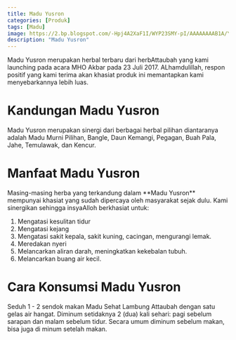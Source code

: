 ```yaml
---
title: Madu Yusron
categories: [Produk]
tags: [Madu]
image: https://2.bp.blogspot.com/-Hpj4A2XaF1I/WYP23SMY-pI/AAAAAAAAB1A/YIsVtBDNgUw1QVqwNJZohYHS0sDVICIAACKgBGAs/s1600/madu-yusron.png
description: "Madu Yusron"
---
```


<div>Madu Yusron merupakan herbal terbaru dari herbAttaubah yang kami launching pada acara MHO Akbar pada 23 Juli 2017. ALhamdulillah, respon positif yang kami terima akan khasiat produk ini memantapkan kami menyebarkannya lebih luas.</div>

<h1>Kandungan Madu Yusron</h1>

<div>Madu Yusron merupakan sinergi dari berbagai herbal pilihan diantaranya adalah Madu Murni Pilihan, Bangle, Daun Kemangi, Pegagan, Buah Pala, Jahe, Temulawak, dan Kencur.</div>

<h1>Manfaat Madu Yusron</h1>

<div>Masing-masing herba yang terkandung dalam **Madu Yusron** mempunyai khasiat yang sudah dipercaya oleh masyarakat sejak dulu. Kami sinergikan sehingga insyaAlloh berkhasiat untuk:</div>

<ol>    <li>Mengatasi kesulitan tidur</li>
<li>Mengatasi kejang</li>
<li>Mengatasi sakit kepala, sakit kuning, cacingan, mengurangi lemak.</li>
    <li>Meredakan nyeri</li>
<li>Melancarkan aliran darah, meningkatkan kekebalan tubuh.</li>
<li>Melancarkan buang air kecil.</li>
</ol>

<h1>Cara Konsumsi Madu Yusron</h1>

<div>Seduh 1 - 2 sendok makan Madu Sehat Lambung Attaubah dengan satu gelas air hangat. Diminum setidaknya 2 (dua) kali sehari: pagi sebelum sarapan dan malam sebelum tidur. Secara umum diminum sebelum makan, bisa juga di minum setelah makan.</div>